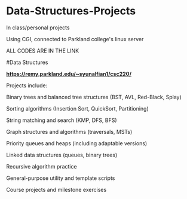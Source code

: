 # Data-Structures-Projects
In class/personal projects

Using CGI, connected to Parkland college's linux server

ALL CODES ARE IN THE LINK

#Data Structures

**https://remy.parkland.edu/~syunalfian1/csc220/**

Projects include:

Binary trees and balanced tree structures (BST, AVL, Red-Black, Splay)

Sorting algorithms (Insertion Sort, QuickSort, Partitioning)

String matching and search (KMP, DFS, BFS)

Graph structures and algorithms (traversals, MSTs)

Priority queues and heaps (including adaptable versions)

Linked data structures (queues, binary trees)

Recursive algorithm practice

General-purpose utility and template scripts

Course projects and milestone exercises

